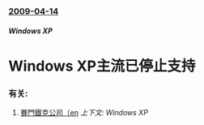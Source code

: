 ### [2009-04-14](/news/2009/04/14/index.md)

##### Windows XP
# Windows XP主流已停止支持




### 有关:

1. [賽門鐵克公司（en](/news/2007/05/23/賽門鐵克公司-en.md) _上下文: Windows XP_
